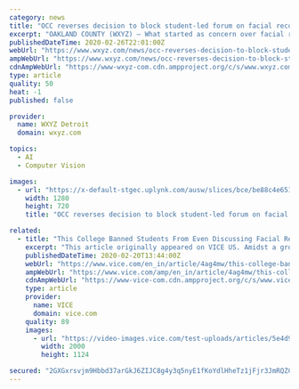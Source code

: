 ```yaml
---
category: news
title: "OCC reverses decision to block student-led forum on facial recognition software concerns"
excerpt: "OAKLAND COUNTY (WXYZ) — What started as concern over facial recognition software is sparking a larger conversation at Oakland Community College over free speech. “I don’t understand it,\" said Sarah Noon, an OCC student. \"It’s weird that they would try to block something like this.” Noon is talking about a student-led forum to talk ..."
publishedDateTime: 2020-02-26T22:01:00Z
webUrl: "https://www.wxyz.com/news/occ-reverses-decision-to-block-student-led-forum-on-facial-recognition-software-concerns"
ampWebUrl: "https://www.wxyz.com/news/occ-reverses-decision-to-block-student-led-forum-on-facial-recognition-software-concerns?_amp=true"
cdnAmpWebUrl: "https://www-wxyz-com.cdn.ampproject.org/c/s/www.wxyz.com/news/occ-reverses-decision-to-block-student-led-forum-on-facial-recognition-software-concerns?_amp=true"
type: article
quality: 50
heat: -1
published: false

provider:
  name: WXYZ Detroit
  domain: wxyz.com

topics:
  - AI
  - Computer Vision

images:
  - url: "https://x-default-stgec.uplynk.com/ausw/slices/bce/be88c4e651db4a7dbe102614d7272948/bcefaf0eec0e428f8e88722749496f56/poster_2b78455139004cd19711076595d131df.jpg"
    width: 1280
    height: 720
    title: "OCC reverses decision to block student-led forum on facial recognition software concerns"

related:
  - title: "This College Banned Students From Even Discussing Facial Recognition"
    excerpt: "This article originally appeared on VICE US. Amidst a growing nationwide resistance to facial recognition on college campuses, school administrators at Michigan's Oakland Community College (OCC) are blocking students’ organizing efforts to prevent the technology from being adopted. Last week, the school's administrators canceled a forum event ..."
    publishedDateTime: 2020-02-20T13:44:00Z
    webUrl: "https://www.vice.com/en_in/article/4ag4mw/this-college-banned-students-from-even-discussing-facial-recognition"
    ampWebUrl: "https://www.vice.com/amp/en_in/article/4ag4mw/this-college-banned-students-from-even-discussing-facial-recognition"
    cdnAmpWebUrl: "https://www-vice-com.cdn.ampproject.org/c/s/www.vice.com/amp/en_in/article/4ag4mw/this-college-banned-students-from-even-discussing-facial-recognition"
    type: article
    provider:
      name: VICE
      domain: vice.com
    quality: 89
    images:
      - url: "https://video-images.vice.com/test-uploads/articles/5e4d943853183c009d48a232/lede/1582144710293-GettyImages-1127318593.jpeg?crop=1xw%3A0.8431477516059958xh%3Bcenter%2Ccenter&resize=2000%3A*"
        width: 2000
        height: 1124

secured: "2GXGxrsvjm9Hbbd37arGkJ6ZIJC8g4y3q5nyE1fKoYdlHheTz1jFjr3JmRQZCUEJvmVBY1bpNNvbjdtZvoyDBmxTjwMJncErNn592FfMjGdk6+/Hy5uST1Qf5eHYj5iXQwzioRLoeH4ogLKrQewCm7+51WJlBwUGL8pfzNCY/+itz2gw2Z0QhQQeIvrjBFBzJJtkXvHVa08U4ZNKMWL4qwMsSIDv+adfU+O9EPkhui0MmnW4xif2nwPft4vacFdIRMPntLGwx3CxMQ6ex8AuykqijIviESvAmlKbFZ9qxKxslGvLVLLcwri8mnz9Dxp8;zn/dZGeIEfBasSrYDi+gOA=="
---
```


